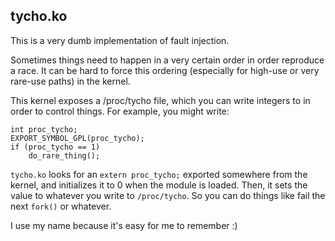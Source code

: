 ## tycho.ko

This is a very dumb implementation of fault injection.

Sometimes things need to happen in a very certain order in order reproduce a
race. It can be hard to force this ordering (especially for high-use or very
rare-use paths) in the kernel.

This kernel exposes a /proc/tycho file, which you can write integers to in
order to control things. For example, you might write:

    int proc_tycho;
    EXPORT_SYMBOL_GPL(proc_tycho);
    if (proc_tycho == 1)
        do_rare_thing();

`tycho.ko` looks for an `extern proc_tycho;` exported somewhere from the
kernel, and initializes it to 0 when the module is loaded. Then, it sets the
value to whatever you write to `/proc/tycho`. So you can do things like fail
the next `fork()` or whatever.

I use my name because it's easy for me to remember :)
